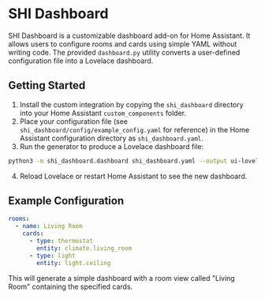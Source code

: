 # SHI Dashboard

SHI Dashboard is a customizable dashboard add-on for Home Assistant. It allows users to configure rooms and cards using simple YAML without writing code. The provided `dashboard.py` utility converts a user-defined configuration file into a Lovelace dashboard.

## Getting Started

1. Install the custom integration by copying the `shi_dashboard` directory into your Home Assistant `custom_components` folder.
2. Place your configuration file (see `shi_dashboard/config/example_config.yaml` for reference) in the Home Assistant configuration directory as `shi_dashboard.yaml`.
3. Run the generator to produce a Lovelace dashboard file:

```bash
python3 -m shi_dashboard.dashboard shi_dashboard.yaml --output ui-lovelace.yaml
```

4. Reload Lovelace or restart Home Assistant to see the new dashboard.

## Example Configuration

```yaml
rooms:
  - name: Living Room
    cards:
      - type: thermostat
        entity: climate.living_room
      - type: light
        entity: light.ceiling
```

This will generate a simple dashboard with a room view called "Living Room" containing the specified cards.
